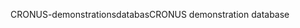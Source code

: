 <span data-ttu-id="e3fe1-101">CRONUS-demonstrationsdatabas</span><span class="sxs-lookup"><span data-stu-id="e3fe1-101">CRONUS demonstration database</span></span>